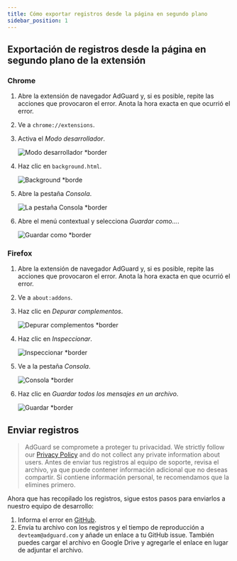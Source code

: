 ```yaml
---
title: Cómo exportar registros desde la página en segundo plano
sidebar_position: 1
---
```


## Exportación de registros desde la página en segundo plano de la extensión

### Chrome

1. Abre la extensión de navegador AdGuard y, si es posible, repite las acciones que provocaron el error. Anota la hora exacta en que ocurrió el error.

2. Ve a `chrome://extensions`.

3. Activa el _Modo desarrollador_.

   ![Modo desarrollador \*border](https://cdn.adguardvpn.com/content/kb/ad_blocker/browser_extension/developer_mode1.png)

4. Haz clic en `background.html`.

   ![Background \*borde](https://cdn.adguardvpn.com/content/kb/ad_blocker/browser_extension/background1.png)

5. Abre la pestaña _Consola_.

   ![La pestaña Consola \*border](https://cdn.adguardvpn.com/content/kb/vpn/browser_extension/console.png)

6. Abre el menú contextual y selecciona _Guardar como…_.

   ![Guardar como \*border](https://cdn.adguardvpn.com/content/kb/vpn/browser_extension/save.png)

### Firefox

1. Abre la extensión de navegador AdGuard y, si es posible, repite las acciones que provocaron el error. Anota la hora exacta en que ocurrió el error.

2. Ve a `about:addons`.

3. Haz clic en _Depurar complementos_.

   ![Depurar complementos \*border](https://cdn.adguardvpn.com/content/kb/vpn/browser_extension/add-ons.png)

4. Haz clic en _Inspeccionar_.

   ![Inspeccionar \*border](https://cdn.adguardvpn.com/content/kb/vpn/browser_extension/inspect.png)

5. Ve a la pestaña _Consola_.

   ![Consola \*border](https://cdn.adguardvpn.com/content/kb/vpn/browser_extension/ff_console.png)

6. Haz clic en _Guardar todos los mensajes en un archivo_.

   ![Guardar \*border](https://cdn.adguardvpn.com/content/kb/vpn/browser_extension/save-to-file.png)

## Enviar registros

> AdGuard se compromete a proteger tu privacidad. We strictly follow our [Privacy Policy](https://adguard.com/en/privacy/browser-extension.html) and do not collect any private information about users. Antes de enviar tus registros al equipo de soporte, revisa el archivo, ya que puede contener información adicional que no deseas compartir. Si contiene información personal, te recomendamos que la elimines primero.

Ahora que has recopilado los registros, sigue estos pasos para enviarlos a nuestro equipo de desarrollo:

1. Informa el error en [GitHub](https://github.com/AdguardTeam/AdguardBrowserExtension/issues/new/choose).
2. Envía tu archivo con los registros y el tiempo de reproducción a `devteam@adguard.com` y añade un enlace a tu GitHub issue. También puedes cargar el archivo en Google Drive y agregarle el enlace en lugar de adjuntar el archivo.
